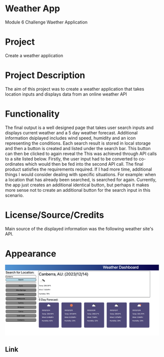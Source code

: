 # Weather App
Module 6 Challenge Waether Application

# Project
Create a weather application

# Project Description
The aim of this project was to create a weather application that takes location inputs and displays data from an online weather API

# Functionality
The final output is a well designed page that takes user search inputs and displays current weather and a 5 day weather forecast. Additional information dsiplayed includes wind speed, humidity and an icon representing the conditions. Each search result is stored in local storage and then a button is created and listed under the search bar. This button can then be clicked to again reveal the 
This was achieved through API calls to a site listed below. Firstly, the user input had to be converted to co-ordinates which would then be fed into the second API call.
The final product satisfies the requirements required. If I had more time, additional things I would consider dealing with specific situations. For example: when a location that has already been searched, is searched for again. Currently, the app just creates an additional identical button, but perhaps it makes more sense not to create an additional button for the search input in this scenario.

# License/Source/Credits

Main source of the displayed information was the following weather site's API.
<a href="https://home.openweathermap.org/"></a>
<a href="https://openweathermap.org/forecast5#list"></a>

# Appearance

![Working application screenshot](<Images/Application Screenshot.png>)

## Link
